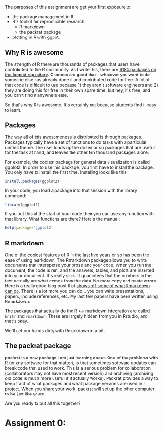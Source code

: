 The purposes of this assignment are get your first exposure to:

- the package management in R
- R's toolkit for reproducible research
    - R markdown
    - the packrat package
- plotting in R with ggpot.

## Why R is awesome

The strength of R there are thousands of packages that users have contributed to the R community. As I write this, there are [6184 packages on the largest repository](http://cran.r-project.org/web/packages/).   Chances are good that - whatever you want to do - someone else has already done it and contributed code for free.  A lot of that code is difficult to  use because 1) they aren't software engineers and 2) they are doing this for free in their own spare time, but hey, it's free, and you can't find it anywhere else.

So that's why R is awesome. It's certainly not because students find it easy to learn.

## Packages

The way all of this awesomeness is distributed is through packages.  Packages typically have a set of functions to do tasks with a particular unified theme.  The user loads up the dozen or so packages that are useful for the task at hand, and leaves the other ten thousand packages alone.

For example, the coolest package for general data visualization is called [ggplot2](http://ggplot2.org/).  In order to use this package, you first have to install the package.  You only have to install the first time.  Installing looks like this:
```R
install.packages(ggplot2)
```

In your code, you load a package into that session with the library command:
```R
library(ggplot2)
```

If you put this at the start of your code then you can use any function with that library.  What functions are there?  Here's the manual:
```R
help(package='ggplot2')
```
## R markdown

One of the coolest features of R in the last five years or so has been the ease of using markdown.  The Rmarkdown package allows you to write documents that intersperse your prose and your code.  When you run the document, the code is run, and the answers, tables, and plots are inserted into your document.  It's really slick.  It guarantees that the numbers in the text actually are what comes from the data.  No more copy and paste errors. Here is a really good blog post that [shows off some of what Rmarkdown can do](http://jeromyanglim.blogspot.com/2012/05/getting-started-with-r-markdown-knitr.html).  There is a lot more you can do... you can write presentations, papers, include references, etc.  My last few papers have been written using Rmarkdown.

The packages that actually do the R <-> markdown integration are called `knitr` and `rmarkdown`.  These are largely hidden from you in Rstudio, and that's okay.

We'll get our hands dirty with Rmarkdown in a bit.

## The packrat package

packrat is a new package I am just learning about.  One of the problems with R (or any software for that matter), is that sometimes software updates can break code that used to work.  This is a serious problem for collaboration (collaborators may not have most recent version) and archiving (archiving old code is much more useful if it actually works).  Packrat provides a way to keep tract of what packages and what package versions are used in a project.  When you share your work, packrat will set up the other computer to be just like yours.

Are you ready to put all this together?


# Assignment 0:
